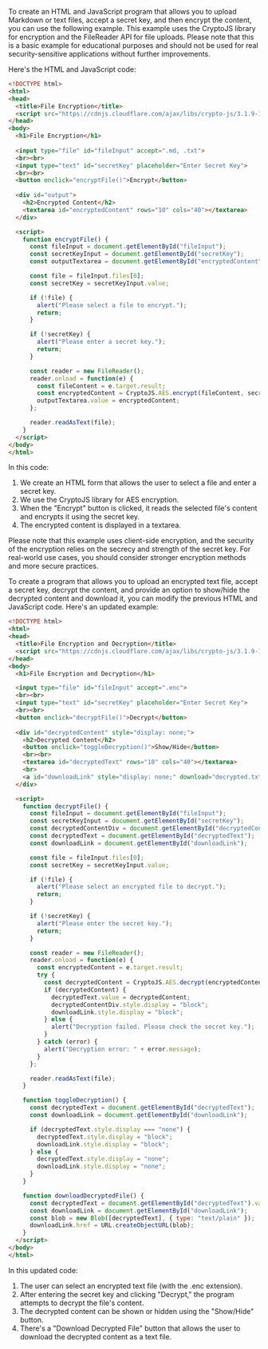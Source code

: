 To create an HTML and JavaScript program that allows you to upload Markdown or text files, accept a secret key, and then encrypt the content, you can use the following example. This example uses the CryptoJS library for encryption and the FileReader API for file uploads. Please note that this is a basic example for educational purposes and should not be used for real security-sensitive applications without further improvements.

Here's the HTML and JavaScript code:

```html
<!DOCTYPE html>
<html>
<head>
  <title>File Encryption</title>
  <script src="https://cdnjs.cloudflare.com/ajax/libs/crypto-js/3.1.9-1/crypto-js.js"></script>
</head>
<body>
  <h1>File Encryption</h1>
  
  <input type="file" id="fileInput" accept=".md, .txt">
  <br><br>
  <input type="text" id="secretKey" placeholder="Enter Secret Key">
  <br><br>
  <button onclick="encryptFile()">Encrypt</button>
  
  <div id="output">
    <h2>Encrypted Content</h2>
    <textarea id="encryptedContent" rows="10" cols="40"></textarea>
  </div>

  <script>
    function encryptFile() {
      const fileInput = document.getElementById("fileInput");
      const secretKeyInput = document.getElementById("secretKey");
      const outputTextarea = document.getElementById("encryptedContent");

      const file = fileInput.files[0];
      const secretKey = secretKeyInput.value;

      if (!file) {
        alert("Please select a file to encrypt.");
        return;
      }

      if (!secretKey) {
        alert("Please enter a secret key.");
        return;
      }

      const reader = new FileReader();
      reader.onload = function(e) {
        const fileContent = e.target.result;
        const encryptedContent = CryptoJS.AES.encrypt(fileContent, secretKey).toString();
        outputTextarea.value = encryptedContent;
      };

      reader.readAsText(file);
    }
  </script>
</body>
</html>
```

In this code:

1. We create an HTML form that allows the user to select a file and enter a secret key.
2. We use the CryptoJS library for AES encryption.
3. When the "Encrypt" button is clicked, it reads the selected file's content and encrypts it using the secret key.
4. The encrypted content is displayed in a textarea.

Please note that this example uses client-side encryption, and the security of the encryption relies on the secrecy and strength of the secret key. For real-world use cases, you should consider stronger encryption methods and more secure practices.





To create a program that allows you to upload an encrypted text file, accept a secret key, decrypt the content, and provide an option to show/hide the decrypted content and download it, you can modify the previous HTML and JavaScript code. Here's an updated example:

```html
<!DOCTYPE html>
<html>
<head>
  <title>File Encryption and Decryption</title>
  <script src="https://cdnjs.cloudflare.com/ajax/libs/crypto-js/3.1.9-1/crypto-js.js"></script>
</head>
<body>
  <h1>File Encryption and Decryption</h1>

  <input type="file" id="fileInput" accept=".enc">
  <br><br>
  <input type="text" id="secretKey" placeholder="Enter Secret Key">
  <br><br>
  <button onclick="decryptFile()">Decrypt</button>
  
  <div id="decryptedContent" style="display: none;">
    <h2>Decrypted Content</h2>
    <button onclick="toggleDecryption()">Show/Hide</button>
    <br><br>
    <textarea id="decryptedText" rows="10" cols="40"></textarea>
    <br>
    <a id="downloadLink" style="display: none;" download="decrypted.txt"><button onclick="downloadDecryptedFile()">Download Decrypted File</button></a>
  </div>

  <script>
    function decryptFile() {
      const fileInput = document.getElementById("fileInput");
      const secretKeyInput = document.getElementById("secretKey");
      const decryptedContentDiv = document.getElementById("decryptedContent");
      const decryptedText = document.getElementById("decryptedText");
      const downloadLink = document.getElementById("downloadLink");

      const file = fileInput.files[0];
      const secretKey = secretKeyInput.value;

      if (!file) {
        alert("Please select an encrypted file to decrypt.");
        return;
      }

      if (!secretKey) {
        alert("Please enter the secret key.");
        return;
      }

      const reader = new FileReader();
      reader.onload = function(e) {
        const encryptedContent = e.target.result;
        try {
          const decryptedContent = CryptoJS.AES.decrypt(encryptedContent, secretKey).toString(CryptoJS.enc.Utf8);
          if (decryptedContent) {
            decryptedText.value = decryptedContent;
            decryptedContentDiv.style.display = "block";
            downloadLink.style.display = "block";
          } else {
            alert("Decryption failed. Please check the secret key.");
          }
        } catch (error) {
          alert("Decryption error: " + error.message);
        }
      };

      reader.readAsText(file);
    }

    function toggleDecryption() {
      const decryptedText = document.getElementById("decryptedText");
      const downloadLink = document.getElementById("downloadLink");

      if (decryptedText.style.display === "none") {
        decryptedText.style.display = "block";
        downloadLink.style.display = "block";
      } else {
        decryptedText.style.display = "none";
        downloadLink.style.display = "none";
      }
    }

    function downloadDecryptedFile() {
      const decryptedText = document.getElementById("decryptedText").value;
      const downloadLink = document.getElementById("downloadLink");
      const blob = new Blob([decryptedText], { type: "text/plain" });
      downloadLink.href = URL.createObjectURL(blob);
    }
  </script>
</body>
</html>
```

In this updated code:

1. The user can select an encrypted text file (with the .enc extension).
2. After entering the secret key and clicking "Decrypt," the program attempts to decrypt the file's content.
3. The decrypted content can be shown or hidden using the "Show/Hide" button.
4. There's a "Download Decrypted File" button that allows the user to download the decrypted content as a text file.